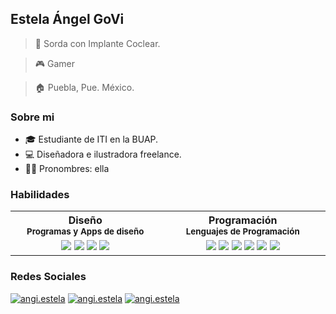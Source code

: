 ## Estela Ángel GoVi
> 🦻 Sorda con Implante Coclear.

> 🎮 Gamer

> 🏠 Puebla, Pue. México.

### Sobre mi
- 🎓 Estudiante de ITI en la BUAP.
- 💻 Diseñadora e ilustradora freelance.
- 🏳️‍⚧️ Pronombres: ella

### Habilidades
<table border="0">
    <tr>
    <th width="500px">
      Diseño
      <br/>
      <sub>Programas y Apps de diseño</sub>
     </th>
    <th width="500px">
      Programación
      <br/>
      <sub>Lenguajes de Programación</sub>
     </th>
    
  </tr>
  <tr>
    <td align="center">
      <img src="https://img.shields.io/badge/Procreate-000000?style=for-the-badge&logo=leaflet&logoColor=F33070"/>
      <img src="https://img.shields.io/badge/Photoshop-001e36?style=for-the-badge&logo=adobephotoshop&logoColor=31a8ff"/>
      <img src="https://img.shields.io/badge/Illustrator-260600?style=for-the-badge&logo=adobeillustrator&logoColor=ff401f"/>
      <img src="https://img.shields.io/badge/Autodesk-e6084f?style=for-the-badge&logo=autodesk&logoColor=white"/>
      </td>
    <td align="center">
      <img src="https://img.shields.io/badge/C%2B%2B-00599C?style=for-the-badge&logo=c%2B%2B&logoColor=white"/>
      <img src="https://img.shields.io/badge/HTML-e34c26?style=for-the-badge&logo=html5&logoColor=white"/>
      <img src="https://img.shields.io/badge/PHP-474a8a?style=for-the-badge&logo=PHP&logoColor=white"/>
      <img src="https://img.shields.io/badge/firebase-f5820d?style=for-the-badge&logo=firebase&logoColor=white"/>
      <img src="https://img.shields.io/badge/Android-38bc97?style=for-the-badge&logo=android&logoColor=white"/>
      <img src="https://img.shields.io/badge/React native-1c2c4c?style=for-the-badge&logo=react&logoColor=88dded"/>
    </td>
  </tr>
  </table>


### Redes Sociales
[![angi.estela](https://img.shields.io/badge/Discord-7289da?style=for-the-badge&logo=discord&logoColor=white)](https://discordapp.com/users/880570183167655996)
[![angi.estela](https://img.shields.io/badge/Instagram-dd2a7b?style=for-the-badge&logo=instagram&logoColor=white)](https://www.instagram.com/angi.estela/)
[![angi.estela](https://img.shields.io/badge/TikTok-000000?style=for-the-badge&logo=tiktok&logoColor=white)]([https://www.instagram.com/angi.estela](https://www.tiktok.com/@angi.estela?_t=8hy5L4DRePV&_r=1)https://www.tiktok.com/@angi.estela?_t=8hy5L4DRePV&_r=1/)


